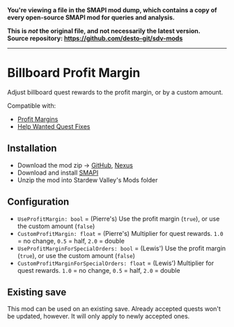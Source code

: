 **You're viewing a file in the SMAPI mod dump, which contains a copy of every open-source SMAPI mod
for queries and analysis.**

**This is _not_ the original file, and not necessarily the latest version.**  
**Source repository: https://github.com/desto-git/sdv-mods**

----

# Billboard Profit Margin

Adjust billboard quest rewards to the profit margin, or by a custom amount.

Compatible with:
- [Profit Margins](https://www.nexusmods.com/stardewvalley/mods/4663)
- [Help Wanted Quest Fixes](https://www.nexusmods.com/stardewvalley/mods/2644)

## Installation

- Download the mod zip ->
	[GitHub](https://github.com/desto-git/sdv-mods/releases),
	[Nexus](https://www.nexusmods.com/stardewvalley/mods/6948)
- Download and install [SMAPI](https://smapi.io/)
- Unzip the mod into Stardew Valley's Mods folder

## Configuration

- `UseProfitMargin: bool` = (Pierre's) Use the profit margin (`true`), or use the custom amount (`false`)
- `CustomProfitMargin: float` = (Pierre's) Multiplier for quest rewards. `1.0` = no change, `0.5` = half, `2.0` = double
- `UseProfitMarginForSpecialOrders: bool` = (Lewis') Use the profit margin (`true`), or use the custom amount (`false`)
- `CustomProfitMarginForSpecialOrders: float` = (Lewis') Multiplier for quest rewards. `1.0` = no change, `0.5` = half, `2.0` = double

## Existing save

This mod can be used on an existing save. Already accepted quests won't be updated, however. It will only apply to newly accepted ones.
